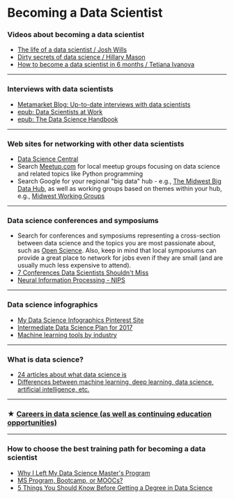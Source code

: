 # Becoming a Data Scientist

### Videos about becoming a data scientist

- [The life of a data scientist / Josh Wills](https://www.youtube.com/watch?v=h9vQIPfe2uU)
- [Dirty secrets of data science / Hillary Mason](https://www.youtube.com/watch?v=fZuDwiM1XBQ)
- [How to become a data scientist in 6 months / Tetiana Ivanova](https://www.youtube.com/watch?v=rIofV14c0tc)

---

### Interviews with data scientists

- [Metamarket Blog: Up-to-date interviews with data scientists](https://metamarkets.com/category/data-science/)
- [epub: Data Scientists at Work](https://www.amazon.com/Data-Scientists-Work-Sebastian-Gutierrez/dp/1430265981) 
- [epub: The Data Science Handbook](https://www.amazon.com/Data-Science-Handbook-Insights-Scientists/dp/0692434879/ref=sr_1_2?s=books&ie=UTF8&qid=1492321697&sr=1-2&keywords=The+data+science+handbook)

---

### Web sites for networking with other data scientists

- [Data Science Central](http://www.datasciencecentral.com/)
- Search [Meetup.com](meetup.com) for local meetup groups focusing on data science and related topics like Python programming
- Search Google for your regional "big data" hub - e.g., [The Midwest Big Data Hub](http://midwestbigdatahub.org/), as well as working groups based on themes within your hub, e.g., [Midwest Working Groups](http://midwestbigdatahub.org/about/working-groups/)

---

### Data science conferences and symposiums

- Search for conferences and symposiums representing a cross-section between data science and the topics you are most passionate about, such as [Open Science](http://openhardware.science/). Also, keep in mind that local symposiums can provide a great place to network for jobs even if they are small (and are usually much less expensive to attend).
- [7 Conferences Data Scientists Shouldn't Miss](https://blog.stitchdata.com/the-7-conferences-data-scientists-shouldn-t-miss-90ce71d4294d)
- [Neural Information Processing - NIPS](https://nips.cc/)

---

### Data science infographics

- [My Data Science Infographics Pinterest Site](https://www.pinterest.com/elizabethaustic/data-scientist-infographics/)
- [Intermediate Data Science Plan for 2017](http://pin.it/0kGbh3K)
- [Machine learning tools by industry](http://pin.it/_XPhR2g) 

---

### What is data science?

- [24 articles about what data science is](http://www.datasciencecentral.com/profiles/blogs/20-articles-about-core-data-science)
- [Differences between machine learning, deep learning, data science, artificial intelligence, etc.](http://www.datasciencecentral.com/profiles/blogs/difference-between-machine-learning-data-science-ai-deep-learning)

---

### ★ [Careers in data science (as well as continuing education opportunities)](http://midas.umich.edu/careers/)

--- 

### How to choose the best training path for becoming a data scientist
- [Why I Left My Data Science Master's Program](https://www.linkedin.com/pulse/why-i-left-my-masters-program-charles-pensig-1)
- [MS Program, Bootcamp, or MOOCs?](http://www.kdnuggets.com/2014/08/becoming-data-scientist-ms-program-bootcamp-mooc.html)
- [5 Things You Should Know Before Getting a Degree in Data Science](https://blog.stitchdata.com/5-things-you-should-know-before-getting-a-degree-in-data-science-40cddf44aac3)
